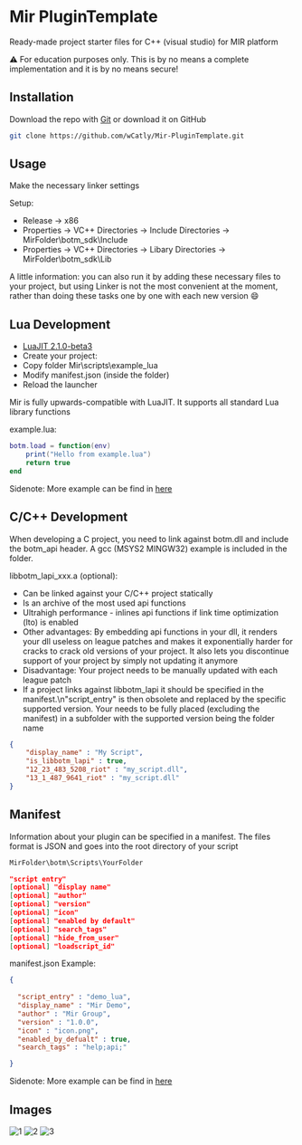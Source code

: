 # Mir PluginTemplate

Ready-made project starter files for C++ (visual studio) for MIR platform

⚠️ For education purposes only. This is by no means a complete implementation and it is by no means secure!

## Installation

Download the repo with [Git](https://git-scm.com/downloads) or download it on GitHub

```bash
git clone https://github.com/wCatly/Mir-PluginTemplate.git
```

## Usage
Make the necessary linker settings

Setup:
* Release -> x86
* Properties -> VC++ Directories -> Include Directories -> MirFolder\botm_sdk\Include
* Properties -> VC++ Directories -> Libary Directories -> MirFolder\botm_sdk\Lib

A little information: you can also run it by adding these necessary files to your project, but using Linker is not the most convenient at the moment, rather than doing these tasks one by one with each new version :smile:


## Lua Development
* [LuaJIT 2.1.0-beta3](http://luajit.org/)
* Create your project:
* Copy folder Mir\\scripts\\example_lua
* Modify manifest.json (inside the folder)
* Reload the launcher

Mir is fully upwards-compatible with LuaJIT. It supports all standard Lua library functions

example.lua:
```lua
botm.load = function(env)
    print("Hello from example.lua")
    return true
end
```
Sidenote: More example can be find in [here](https://github.com/wCatly/Mir-PluginTemplate/tree/main/MirExample)

## C/C++ Development
When developing a C project, you need to link against botm.dll and include the botm_api header. A gcc (MSYS2 MINGW32) example is included in the folder.

libbotm_lapi_xxx.a (optional):
* Can be linked against your C/C++ project statically
* Is an archive of the most used api functions
* Ultrahigh performance - inlines api functions if link time optimization (lto) is enabled
* Other advantages: By embedding api functions in your dll, it renders your dll useless on league patches and makes it exponentially harder for cracks to crack old versions of your project. It also lets you discontinue support of your project by simply not updating it anymore
* Disadvantage: Your project needs to be manually updated with each league patch
* If a project links against libbotm_lapi it should be specified in the manifest.\n\"script_entry\" is then obsolete and replaced by the specific supported version. Your needs to be fully placed (excluding the manifest) in a subfolder with the supported version being the folder name

```json
{
    "display_name" : "My Script",
    "is_libbotm_lapi" : true,
    "12_23_483_5208_riot" : "my_script.dll",
    "13_1_487_9641_riot" : "my_script.dll"
}
```


## Manifest
Information about your plugin can be specified in a manifest.
The files format is JSON and goes into the root directory of your script

```bash
MirFolder\botm\Scripts\YourFolder
```


```json
"script entry"
[optional] "display name"
[optional] "author"
[optional] "version"
[optional] "icon"
[optional] "enabled by default"
[optional] "search_tags"
[optional] "hide_from_user"
[optional] "loadscript_id"
```
manifest.json Example:
```json
{
  
  "script_entry" : "demo_lua",
  "display_name" : "Mir Demo",
  "author" : "Mir Group",
  "version" : "1.0.0",
  "icon" : "icon.png",
  "enabled_by_defualt" : true,
  "search_tags" : "help;api;"

}
```
Sidenote: More example can be find in [here](https://github.com/wCatly/Mir-PluginTemplate/tree/main/MirExample)

## Images

![1](https://cdn.discordapp.com/attachments/1039895805621960744/1070021072528883842/image.png)
![2](https://cdn.discordapp.com/attachments/1039895805621960744/1070022612626964480/image.png)
![3](https://cdn.discordapp.com/attachments/1039895805621960744/1070021212186628136/image.png)
